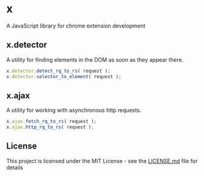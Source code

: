 # x

A JavaScript library for chrome extension development

## x.detector

A utility for finding elements in the DOM as soon as they appear there.

``` javascript
x.detector.detect_rq_to_rs( request );
x.detector.selector_to_element( request );
```
## x.ajax

A utility for working with asynchronous http requests.

``` javascript
x.ajax.fetch_rq_to_rs( request );
x.ajax.http_rq_to_rs( request );
```
## License

This project is licensed under the MIT License - see the [LICENSE.md](LICENSE.md) file for details
